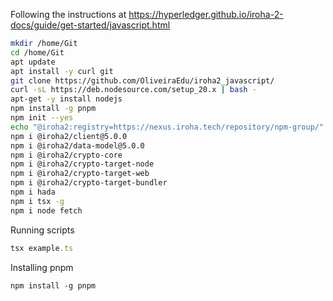 Following the instructions at https://hyperledger.github.io/iroha-2-docs/guide/get-started/javascript.html

```bash
mkdir /home/Git
cd /home/Git
apt update
apt install -y curl git
git clone https://github.com/OliveiraEdu/iroha2_javascript/
curl -sL https://deb.nodesource.com/setup_20.x | bash -
apt-get -y install nodejs
npm install -g pnpm
npm init --yes
echo "@iroha2:registry=https://nexus.iroha.tech/repository/npm-group/" > .npmrc
npm i @iroha2/client@5.0.0
npm i @iroha2/data-model@5.0.0
npm i @iroha2/crypto-core
npm i @iroha2/crypto-target-node
npm i @iroha2/crypto-target-web
npm i @iroha2/crypto-target-bundler
npm i hada
npm i tsx -g
npm i node fetch
```

 Running scripts

 ```ts
tsx example.ts
```
Installing pnpm

```
npm install -g pnpm
```


   
